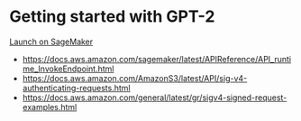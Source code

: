 # Getting started with GPT-2

[Launch on SageMaker](https://aws.amazon.com/marketplace/pp/Daniel-Rodriguez-GPT-2-XL-Text-generation/prodview-cdujckyfypprg)


- https://docs.aws.amazon.com/sagemaker/latest/APIReference/API_runtime_InvokeEndpoint.html
- https://docs.aws.amazon.com/AmazonS3/latest/API/sig-v4-authenticating-requests.html
- https://docs.aws.amazon.com/general/latest/gr/sigv4-signed-request-examples.html
